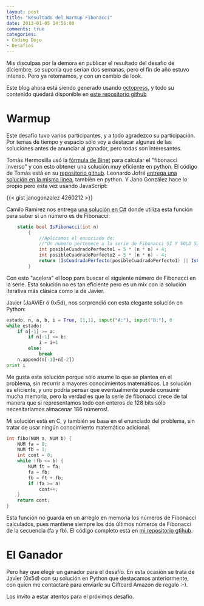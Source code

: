 ```yaml
---
layout: post
title: "Resultado del Warmup Fibonacci"
date: 2013-01-05 14:56:00
comments: true
categories: 
- Coding Dojo
- Desafíos
---
```

Mis disculpas por la demora en publicar el resultado del desafío de diciembre, se suponía que serían dos semanas, pero el fin de año estuvo intenso. Pero ya retomamos, y con un cambio de look. 

Este blog ahora está siendo generado usando [octopress](http://octopress.org/), y todo su contenido quedará disponible en [este repositorio github](https://github.com/lnds/blog-programando-content)

<!-- more -->

# Warmup

Este desafío tuvo varios participantes, y a todo agradezco su participación. Por temas de tiempo y espacio sólo voy a destacar algunas de las soluciones antes de anunciar al ganador, pero todas son interesantes.

Tomás Hermosilla usó la [fórmula de Binet](http://mathworld.wolfram.com/BinetsFibonacciNumberFormula.html) para calcular el "fibonacci inverso" y con esto obtener una solución muy eficiente en python. El código de Tomás está en su [repositorio github](https://github.com/thermosilla/desafio-fibonacci). Leonardo Jofré [entrega una solución en la misma linea](https://github.com/ljofre/randomcodes-/blob/master/lnds.py), también en python. Y Jano González hace lo propio pero esta vez usando JavaScript:

{{< gist janogonzalez 4260212 >}}

Camilo Ramirez nos entrega [una solución en C#](https://dl.dropbox.com/u/29356804/ComprobacionFibonacci.rar) donde utiliza esta función para saber si un número es de Fibonacci:

```c#
	static bool IsFibonacci(int n)
        {
            //Aplicamos el enunciado de:
            //"Un numero pertenece a la serie de Fibonacci SI Y SOLO SI (5n^2 + 4) ó (5n^2 - 4) son cuadrados perfectos"
            int posibleCuadradoPerfecto1 = 5 * (n * n) + 4;
            int posibleCuadradoPerfecto2 = 5 * (n * n) - 4;
            return (IsCuadradoPerfecto(posibleCuadradoPerfecto1) || IsCuadradoPerfecto(posibleCuadradoPerfecto2));
        }
```

Con esto "acelera" el loop para buscar el siguiente número de Fibonacci en la serie. Esta solución no es tan eficiente pero es un mix con la solución iterativa más clásica como la de Javier.

Javier (JaAViEr ó 0x5d), nos sorprendió con esta elegante solución en Python:

```python
estado, n, a, b, i = True, [1,1], input("A:"), input("B:"), 0
while estado:
	if n[-1] >= a:
		if n[-1] <= b:
			i = i+1
		else:
			break
	n.append(n[-1]+n[-2])
print i
```

Me gusta esta solución porque sólo asume lo que se plantea en el problema, sin recurrir a mayores conocimientos matemáticos. La solución es eficiente, y uno podría pensar que eventualmente puede consumir mucha memoria, pero la verdad es que la serie de fibonacci crece de tal manera que si representamos todo con enteros de 128 bits sólo necesitaríamos almacenar 186 números!.

Mi solución está en C, y también se basa en el enunciado del problema, sin tratar de usar ningún conocimiento matemático adicional.

```c
int fibo(NUM a, NUM b) {
	NUM fa = 0;
	NUM fb = 1;
	int cont = 0;
	while (fb <= b) {
		NUM ft = fa;
		fa = fb;
		fb = ft + fb;
		if (fa >= a)
			cont++;
	}
	return cont;
}
```

Esta función no guarda en un arreglo en memoria los números de Fibonacci calculados, pues mantiene siempre los dós últimos números de Fibonacci de la secuencia (fa y fb). El código completo está en [mi repositorio gtihub](https://github.com/lnds/programando.org/blob/master/fibonacci/warmup-fibo.c).

# El Ganador

Pero hay que elegir un ganador para el desafío. En esta ocasión se trata de Javier (0x5d) con su solución en Python que destacamos anteriormente, con quien me contactaré para enviarle su Giftcard Amazon de regalo :-).

Los invito a estar atentos para el próximos desafío.
